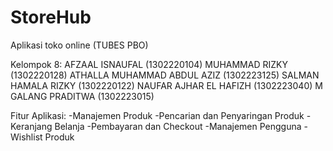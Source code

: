 # StoreHub
Aplikasi toko online (TUBES PBO)

Kelompok 8:
AFZAAL ISNAUFAL (1302220104)
MUHAMMAD RIZKY (1302220128)
ATHALLA MUHAMMAD ABDUL AZIZ (1302223125)
SALMAN HAMALA RIZKY (1302220122)
NAUFAR AJHAR EL HAFIZH	(1302223040)
M GALANG PRADITWA (1302223015)

Fitur Aplikasi:
-Manajemen Produk 
-Pencarian dan Penyaringan Produk
-Keranjang Belanja
-Pembayaran dan Checkout
-Manajemen Pengguna
-Wishlist Produk
